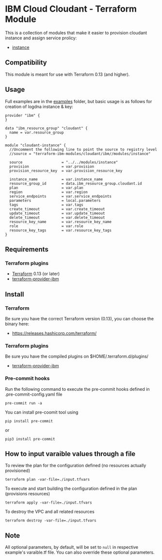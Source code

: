 # IBM Cloud Cloudant - Terraform Module

This is a collection of modules that make it easier to provision cloudant instance and assign service prolicy:
* [instance](modules/instance)

## Compatibility

This module is meant for use with Terraform 0.13 (and higher).

## Usage

Full examples are in the [examples](./examples/) folder, but basic usage is as follows for creation of logdna instance & key:

```hcl
provider "ibm" {
}

data "ibm_resource_group" "cloudant" {
  name = var.resource_group
}

module "cloudant-instance" {
  //Uncomment the following line to point the source to registry level
  //source = "terraform-ibm-modules/cloudant/ibm//modules/instance"

  source                  = "../../modules/instance"
  provision               = var.provision
  provision_resource_key  = var.provision_resource_key

  instance_name           = var.instance_name
  resource_group_id       = data.ibm_resource_group.cloudant.id
  plan                    = var.plan
  region                  = var.region
  service_endpoints       = var.service_endpoints
  parameters              = local.parameters
  tags                    = var.tags
  create_timeout          = var.create_timeout
  update_timeout          = var.update_timeout
  delete_timeout          = var.delete_timeout
  resource_key_name       = var.resource_key_name
  role                    = var.role
  resource_key_tags       = var.resource_key_tags
}

```

## Requirements

### Terraform plugins

- [Terraform](https://www.terraform.io/downloads.html) 0.13 (or later)
- [terraform-provider-ibm](https://github.com/IBM-Cloud/terraform-provider-ibm)

## Install

### Terraform

Be sure you have the correct Terraform version (0.13), you can choose the binary here:
- https://releases.hashicorp.com/terraform/

### Terraform plugins

Be sure you have the compiled plugins on $HOME/.terraform.d/plugins/

- [terraform-provider-ibm](https://github.com/IBM-Cloud/terraform-provider-ibm)

### Pre-commit hooks

Run the following command to execute the pre-commit hooks defined in .pre-commit-config.yaml file
```
pre-commit run -a
```
You can install pre-coomit tool using

```
pip install pre-commit
```
or
```
pip3 install pre-commit
```
## How to input varaible values through a file

To review the plan for the configuration defined (no resources actually provisioned)
```
terraform plan -var-file=./input.tfvars
```
To execute and start building the configuration defined in the plan (provisions resources)
```
terraform apply -var-file=./input.tfvars
```

To destroy the VPC and all related resources
```
terraform destroy -var-file=./input.tfvars
```

## Note

All optional parameters, by default, will be set to `null` in respective example's varaible.tf file. You can also override these optional parameters.

